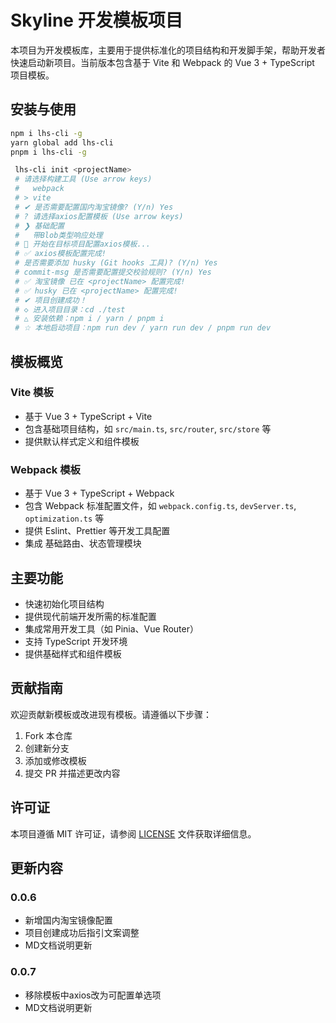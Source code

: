 # Skyline 开发模板项目

本项目为开发模板库，主要用于提供标准化的项目结构和开发脚手架，帮助开发者快速启动新项目。当前版本包含基于 Vite 和 Webpack 的 Vue 3 + TypeScript 项目模板。

## 安装与使用
   ```bash
   npm i lhs-cli -g
   yarn global add lhs-cli 
   pnpm i lhs-cli -g
   ```
   ```bash
    lhs-cli init <projectName>
    # 请选择构建工具 (Use arrow keys)
    #   webpack
    # > vite
    # ✔ 是否需要配置国内淘宝镜像? (Y/n) Yes
    # ? 请选择axios配置模板 (Use arrow keys)
    # ❯ 基础配置
    #   带Blob类型响应处理
    # 🚀 开始在目标项目配置axios模板...
    # ✅ axios模板配置完成!
    # 是否需要添加 husky (Git hooks 工具)? (Y/n) Yes
    # commit-msg 是否需要配置提交校验规则? (Y/n) Yes
    # ✅ 淘宝镜像 已在 <projectName> 配置完成!
    # ✅ husky 已在 <projectName> 配置完成!
    # ✔ 项目创建成功！
    # ◇ 进入项目目录：cd ./test
    # △ 安装依赖：npm i / yarn / pnpm i
    # ☆ 本地启动项目：npm run dev / yarn run dev / pnpm run dev
   ```

## 模板概览

### Vite 模板
- 基于 Vue 3 + TypeScript + Vite
- 包含基础项目结构，如 `src/main.ts`, `src/router`, `src/store` 等
- 提供默认样式定义和组件模板

### Webpack 模板
- 基于 Vue 3 + TypeScript + Webpack
- 包含 Webpack 标准配置文件，如 `webpack.config.ts`, `devServer.ts`, `optimization.ts` 等
- 提供 Eslint、Prettier 等开发工具配置
- 集成 基础路由、状态管理模块

## 主要功能
- 快速初始化项目结构
- 提供现代前端开发所需的标准配置
- 集成常用开发工具（如 Pinia、Vue Router）
- 支持 TypeScript 开发环境
- 提供基础样式和组件模板

## 贡献指南

欢迎贡献新模板或改进现有模板。请遵循以下步骤：
1. Fork 本仓库
2. 创建新分支
3. 添加或修改模板
4. 提交 PR 并描述更改内容

## 许可证

本项目遵循 MIT 许可证，请参阅 [LICENSE](LICENSE) 文件获取详细信息。

## 更新内容

### 0.0.6
* 新增国内淘宝镜像配置
* 项目创建成功后指引文案调整
* MD文档说明更新
### 0.0.7
* 移除模板中axios改为可配置单选项
* MD文档说明更新